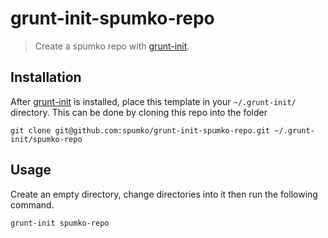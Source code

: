 # grunt-init-spumko-repo

> Create a spumko repo with [grunt-init][].

[grunt-init]: http://gruntjs.com/project-scaffolding

## Installation

After [grunt-init][] is installed, place this template in your `~/.grunt-init/` directory.  This can be done by cloning this repo into the folder

```
git clone git@github.com:spumko/grunt-init-spumko-repo.git ~/.grunt-init/spumko-repo
```

## Usage

Create an empty directory, change directories into it then run the following command.

```
grunt-init spumko-repo
```
